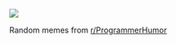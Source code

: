 ![](https://preview.redd.it/xrso756jjq4f1.png?width=640&crop=smart&auto=webp&s=f29ae03a6e57559dca6ee51a30de32dc785814b5)

 Random memes from [r/ProgrammerHumor](https://www.reddit.com/r/ProgrammerHumor/)
